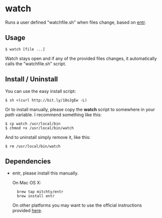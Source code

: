 watch
=====

Runs a user defined "watchfile.sh" when files change,
based on [entr][entr-website].

Usage
-----

	$ watch [file ...]

Watch stays open and if any of the provided files changes, it automatically calls the "watchfile.sh" script.

Install / Uninstall
-------------------

You can use the easy install script:

	$ sh <(curl http://bit.ly/18oJgEw -L)

Or to install manually, please copy the **watch** script
to somewhere in your *path* variable.
I recommend something like this:

	$ cp watch /usr/local/bin
	$ chmod +x /usr/local/bin/watch

And to uninstall simply remove it, like this:

	$ rm /usr/local/bin/watch

Dependencies
------------

* entr, please install this manually.
	
	On Mac OS X:
	
		brew tap mitchty/entr
		brew install entr
	
	On other platforms you may want to use the official instructions
	provided [here][entr-install].

[entr-website]: http://entrproject.org
[entr-install]: https://bitbucket.org/eradman/entr/

